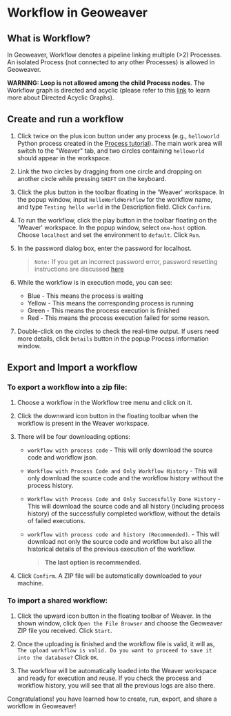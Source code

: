 
# Workflow in Geoweaver

## What is Workflow?

In Geoweaver, Workflow denotes a pipeline linking multiple (>2) Processes. An isolated Process (not connected to any other Processes) is allowed in Geoweaver. 
   
**WARNING: Loop is not allowed among the child Process nodes**. The Workflow graph is directed and acyclic (please refer to this [link](https://en.wikipedia.org/wiki/Directed_acyclic_graph) to learn more about Directed Acyclic Graphs).

## Create and run a workflow

1. Click twice on the plus icon button under any process (e.g., `helloworld` Python process created in the [Process tutorial](process.md)). The main work area will switch to the "Weaver" tab, and two circles containing `helloworld` should appear in the workspace.

2. Link the two circles by dragging from one circle and dropping on another circle while pressing `SHIFT` on the keyboard.

3. Click the plus button in the toolbar floating in the 'Weaver' workspace. In the popup window, input `HelloWorldWorkflow` for the workflow name, and type `Testing hello world` in the Description field. Click `Confirm`.

4. To run the workflow, click the play button in the toolbar floating on the 'Weaver' workspace. In the popup window, select `one-host` option. Choose `localhost` and set the environment to `default`. Click `Run`.

5. In the password dialog box, enter the password for localhost.
    
    >`Note:` If you get an incorrect password error, password resetting instructions are discussed [here](install.md)

6. While the workflow is in execution mode, you can see:
    * Blue - This means the process is waiting
    * Yellow - This means the corresponding process is running
    * Green - This means the process execution is finished
    * Red - This means the process execution failed for some reason.

7. Double-click on the circles to check the real-time output. If users need more details, click `Details` button in the popup Process information window.

## Export and Import a workflow

### To export a workflow into a zip file:

1. Choose a workflow in the Workflow tree menu and click on it. 

2. Click the downward icon button in the floating toolbar when the workflow is present in the Weaver workspace.

3. There will be four downloading options: 
    * `workflow with process code` - This will only download the source code and workflow json. 
    * `Workflow with Process Code and Only Workflow History` - This will only download the source code and the workflow history without the process history.
    * `Workflow with Process Code and Only Successfully Done History` - This will download the source code and all history (including process history) of the successfully completed workflow, without the details of failed executions.
    * `workflow with process code and history (Recommended)`. - This will download not only the source code and workflow but also all the historical details of the previous execution of the workflow.
     

        >  **The last option is recommended.**

4. Click `Confirm`. A ZIP file will be automatically downloaded to your machine.

### To import a shared workflow:

1. Click the upward icon button in the floating toolbar of Weaver. In the shown window, click `Open the File Browser` and choose the Geoweaver ZIP file you received. Click `Start`.

2. Once the uploading is finished and the workflow file is valid,  it will as, `The upload workflow is valid. Do you want to proceed to save it into the database?` Click `OK`. 

3. The workflow will be automatically loaded into the Weaver workspace and ready for execution and reuse. If you check the process and workflow history, you will see that all the previous logs are also there. 

Congratulations! you have learned how to create, run, export, and share a workflow in Geoweaver!
